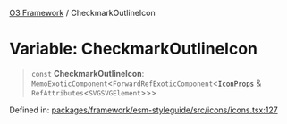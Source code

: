 [O3 Framework](../API.md) / CheckmarkOutlineIcon

# Variable: CheckmarkOutlineIcon

> `const` **CheckmarkOutlineIcon**: `MemoExoticComponent`\<`ForwardRefExoticComponent`\<[`IconProps`](../type-aliases/IconProps.md) & `RefAttributes`\<`SVGSVGElement`\>\>\>

Defined in: [packages/framework/esm-styleguide/src/icons/icons.tsx:127](https://github.com/habeshabro/openmrs-esm-core/blob/main/packages/framework/esm-styleguide/src/icons/icons.tsx#L127)
